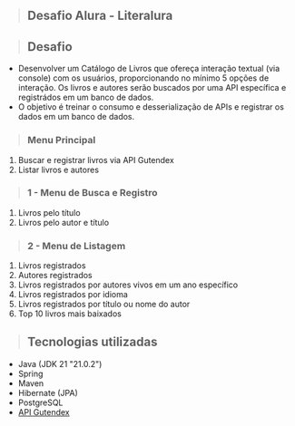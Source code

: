 
> ## Desafio Alura - Literalura

> ## Desafio
- Desenvolver um Catálogo de Livros que ofereça interação textual (via console) com os usuários, proporcionando no mínimo 5 opções de interação. 
Os livros e autores serão buscados por uma API específica e registrádos em um banco de dados.
- O objetivo é treinar o consumo e desserialização de APIs e registrar os dados em um banco de dados.

> ### Menu Principal
1. Buscar e registrar livros via API Gutendex
2. Listar livros e autores

> ### 1 - Menu de Busca e Registro
1. Livros pelo título
2. Livros pelo autor e título

> ### 2 - Menu de Listagem
1. Livros registrados
2. Autores registrados
3. Livros registrados por autores vivos em um ano específico
4. Livros registrados por idioma
5. Livros registrados por título ou nome do autor
6. Top 10 livros mais baixados

> ## Tecnologias utilizadas
- Java (JDK 21 "21.0.2")
- Spring
- Maven
- Hibernate (JPA)
- PostgreSQL
- [API Gutendex](https://gutendex.com)
